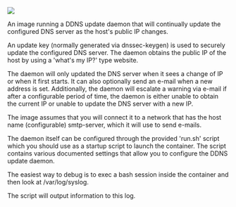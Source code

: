 [![](https://images.microbadger.com/badges/image/redwyvern/ddns-dnssec-nsupdate.svg)](https://microbadger.com/images/redwyvern/ddns-dnssec-nsupdate "Get your own image badge on microbadger.com")

An image running a DDNS update daemon that will continually update the configured DNS server as the host's public IP changes.

An update key (normally generated via dnssec-keygen) is used to securely update the configured DNS server. The daemon obtains the
public IP of the host by using a 'what's my IP?' type website.

The daemon will only updated the DNS server when it sees a change of IP or when it first starts. It can also optionally send an
e-mail when a new address is set. Additionally, the daemon will escalate a warning via e-mail if after a configurable period
of time, the daemon is either unable to obtain the current IP or unable to update the DNS server with a new IP.

The image assumes that you will connect it to a network that has the host name (configurable) smtp-server, which it will use to
send e-mails.

The daemon itself can be configured through the provided 'run.sh' script which you should use as a startup script to launch the container.
The script contains various documented settings that allow you to configure the DDNS update daemon.

The easiest way to debug is to exec a bash session inside the container and then look at /var/log/syslog.

The script will output information to this log.

